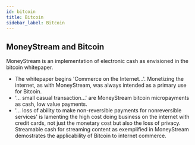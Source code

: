 ```yaml
---
id: bitcoin
title: Bitcoin
sidebar_label: Bitcoin
---
```


## MoneyStream and Bitcoin

MoneyStream is an implementation of electronic cash as envisioned in the bitcoin whitepaper.

* The whitepaper begins 'Commerce on the Internet...'. Monetizing the internet, as with MoneyStream, was always intended as a primary use for Bitcoin.
* '... small casual transaction...' are MoneyStream bitcoin micropayments as cash, low value payments.
* '... loss of ability to make non-reversible payments for nonreversible services' is lamenting the high cost doing business on the internet with credit cards, not just the monetary cost but also the loss of privacy. Streamable cash for streaming content as exemplified in MoneyStream demostrates the applicability of Bitcoin to internet commerce.


